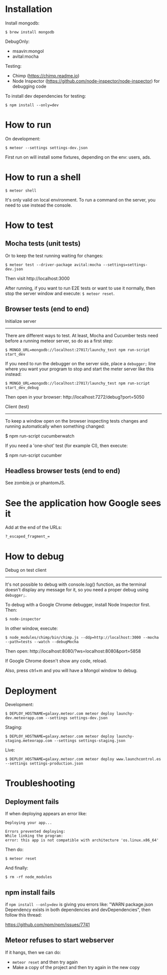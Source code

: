Installation
============

Install mongodb:

    $ brew install mongodb

DebugOnly:
* msavin:mongol
* avital:mocha

Testing:
* Chimp (https://chimp.readme.io)
* Node Inspector (https://github.com/node-inspector/node-inspector)
  for debugging code

To install dev dependencies for testing:

    $ npm install --only=dev


How to run
==========

On development:

    $ meteor --settings settings-dev.json

First run on will install some fixtures, depending on the env: users, ads.


How to run a shell
==================

    $ meteor shell

It's only valid on local environment. To run a command on the server, you need
to use instead the console.


How to test
===========

Mocha tests (unit tests)
------------------------

Or to keep the test running waiting for changes:

    $ meteor test --driver-package avital:mocha --settings=settings-dev.json

Then visit http://localhost:3000

After running, if you want to run E2E tests or want to use it normally, then
stop the server window and execute: `$ meteor reset`.


Browser tests (end to end)
--------------------------

Initialize server
_________________

There are different ways to test. At least, Mocha and Cucumber tests need
before a running meteor server, so do as a first step:

    $ MONGO_URL=mongodb://localhost:27017/launchy_test npm run-script start_dev

If you need to run the debugger on the server side, place a `debugger;` line
where you want your program to stop and start the meter server like this
instead:

    $ MONGO_URL=mongodb://localhost:27017/launchy_test npm run-script start_dev_debug

Then open in your browser: http://localhost:7272/debug?port=5050


Client (test)
_____________

To keep a window open on the browser inspecting tests changes and running
automatically when something changed:

  $ npm run-script cucumberwatch

If you need a 'one-shot' test (for example CI), then execute:

  $ npm run-script cucumber


Headless browser tests (end to end)
-----------------------------------

See zombie.js or phantomJS.


See the application how Google sees it
======================================

Add at the end of the URLs:

`?_escaped_fragment_=`


How to debug
============

Debug on test client
____________________

It's not possible to debug with console.log() function, as the terminal
doesn't display any message for it, so you need a proper debug using
`debugger;`.

To debug with a Google Chrome debugger, install Node Inspector first. Then:

    $ node-inspector

In other window, execute:

    $ node_modules/chimp/bin/chimp.js --ddp=http://localhost:3000 --mocha --path=tests --watch --debugMocha

Then open: http://localhost:8080/?ws=localhost:8080&port=5858

If Google Chrome doesn't show any code, reload.

Also, press ctrl+m and you will have a Mongol window to debug.


Deployment
==========

Development:

    $ DEPLOY_HOSTNAME=galaxy.meteor.com meteor deploy launchy-dev.meteorapp.com --settings settings-dev.json

Staging:

    $ DEPLOY_HOSTNAME=galaxy.meteor.com meteor deploy launchy-staging.meteorapp.com --settings settings-staging.json

Live:

    $ DEPLOY_HOSTNAME=galaxy.meteor.com meteor deploy www.launchcontrol.es --settings settings-production.json


Troubleshooting
===============

Deployment fails
----------------

If when deploying appears an error like:

    Deploying your app...

    Errors prevented deploying:
    While linking the program:
    error: this app is not compatible with architecture 'os.linux.x86_64'

Then do:

    $ meteor reset

And finally:

    $ rm -rf node_modules


npm install fails
-----------------

if `npm install --only=dev` is giving you errors like: "WARN package.json Dependency
exists in both dependencies and devDependencies", then follow this thread:

https://github.com/npm/npm/issues/7741


Meteor refuses to start webserver
---------------------------------

If it hangs, then we can do:
* `meteor reset` and then try again
* Make a copy of the project and then try again in the new copy
